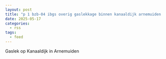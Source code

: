 ```yaml
---
layout: post
title: "p 1 bzb-04 ibgs overig gaslekkage binnen kanaaldijk arnemuiden 194595 194534"
date: 2025-05-17
categories: 
  - rss
tags: 
  - feed
---
```


Gaslek op Kanaaldijk in Arnemuiden
